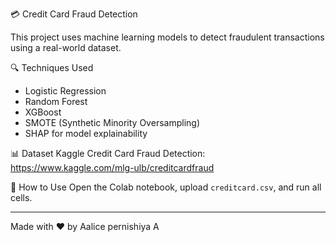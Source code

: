  💳 Credit Card Fraud Detection

This project uses machine learning models to detect fraudulent transactions using a real-world dataset.

 🔍 Techniques Used
- Logistic Regression
- Random Forest
- XGBoost
- SMOTE (Synthetic Minority Oversampling)
- SHAP for model explainability

 📊 Dataset
Kaggle Credit Card Fraud Detection: https://www.kaggle.com/mlg-ulb/creditcardfraud

 🚀 How to Use
Open the Colab notebook, upload `creditcard.csv`, and run all cells.

---

Made with ❤️ by Aalice pernishiya A
